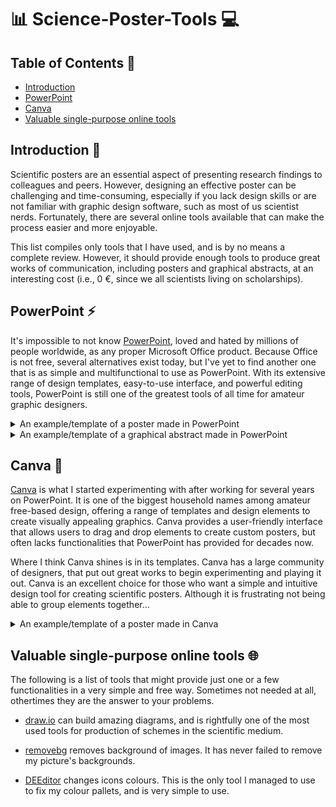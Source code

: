 # 📊 Science-Poster-Tools ‍💻

## Table of Contents 📑

* [Introduction](https://github.com/iquasere/Science-Design#Introduction-🚀)
* [PowerPoint](https://github.com/iquasere/Science-Design#PowerPoint-⚡)
* [Canva](https://github.com/iquasere/Science-Design#Canva-🎨)
* [Valuable single-purpose online tools](https://github.com/iquasere/Science-Design#Valuable-single-purpose-online-tools-🌐)

## Introduction 🚀

Scientific posters are an essential aspect of presenting research findings to colleagues and peers. However, designing an effective poster can be challenging and time-consuming, especially if you lack design skills or are not familiar with graphic design software, such as most of us scientist nerds. Fortunately, there are several online tools available that can make the process easier and more enjoyable.

This list compiles only tools that I have used, and is by no means a complete review. However, it should provide enough tools to produce great works of communication, including posters and graphical abstracts, at an interesting cost (i.e., 0 €, since we all scientists living on scholarships).

## PowerPoint ⚡

It's impossible to not know [PowerPoint](https://www.microsoft.com/en-us/microsoft-365/powerpoint), loved and hated by millions of people worldwide, as any proper Microsoft Office product. Because Office is not free, several alternatives exist today, but I've yet to find another one that is as simple and multifunctional to use as PowerPoint. With its extensive range of design templates, easy-to-use interface, and powerful editing tools, PowerPoint is still one of the greatest tools of all time for amateur graphic designers.

<details>
  <summary>An example/template of a poster made in PowerPoint</summary>

 [template](productions/poster_bod2018.pptx)
  
  ![PowerPoint poster](productions/poster_bod2018.jpg "PowerPoint poster")
  
</details>

<details>
  <summary>An example/template of a graphical abstract made in PowerPoint</summary>
  
 [template](productions/graphical_abstract.pptx)

  ![PowerPoint graphical abstract](productions/graphical_abstract.jpg "PowerPoint graphical abstract")
  
</details>

## Canva 🎨

[Canva](https://www.canva.com/) is what I started experimenting with after working for several years on PowerPoint. It is one of the biggest household names among amateur free-based design, offering a range of templates and design elements to create visually appealing graphics. Canva provides a user-friendly interface that allows users to drag and drop elements to create custom posters, but often lacks functionalities that PowerPoint has provided for decades now.

Where I think Canva shines is in its templates. Canva has a large community of designers, that put out great works to begin experimenting and playing it out. Canva is an excellent choice for those who want a simple and intuitive design tool for creating scientific posters. Although it is frustrating not being able to group elements together...

<details>
  <summary>An example/template of a poster made in Canva</summary>
  
  ![Canva poster](productions/poster_bod2023.jpg "Canva poster")
  
</details>

## Valuable single-purpose online tools 🌐

The following is a list of tools that might provide just one or a few functionalities in a very simple and free way. Sometimes not needed at all, othertimes they are the answer to your problems.

* [draw.io](https://app.diagrams.net/) can build amazing diagrams, and is rightfully one of the most used tools for production of schemes in the scientific medium.

* [removebg](https://www.remove.bg/) removes background of images. It has never failed to remove my picture's backgrounds.

* [DEEditor](https://deeditor.com/) changes icons colours. This is the only tool I managed to use to fix my colour pallets, and is very simple to use.

